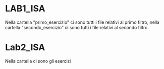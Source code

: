 # LAB1_ISA

Nella cartella "primo_esercizio" ci sono tutti i file relativi al primo filtro, nella cartella "secondo_esercizio" ci sono tutti i file relativi al secondo filtro. 

# Lab2_ISA
Nella cartella ci sono gli esercizi
